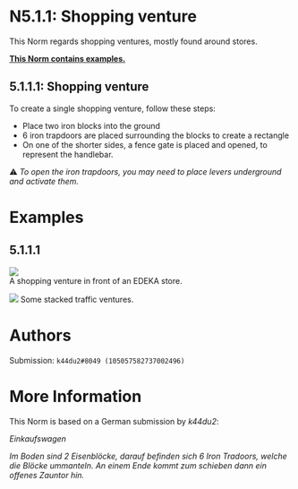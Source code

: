 # N5.1.1: Shopping venture

This Norm regards shopping ventures, mostly found around stores.

**[This Norm contains examples.](https://github.com/pxnt/BTEN/wiki/N5_EN#examples)**

## 5.1.1.1: Shopping venture

To create a single shopping venture, follow these steps:
* Place two iron blocks into the ground
* 6 iron trapdoors are placed surrounding the blocks to create a rectangle
* On one of the shorter sides, a fence gate is placed and opened, to represent the handlebar.

⚠️ *To open the iron trapdoors, you may need to place levers underground and activate them.*

# Examples

## 5.1.1.1

![](https://puu.sh/FAYlh/033164e19e.png)    
A shopping venture in front of an EDEKA store.

![](https://cdn.discordapp.com/attachments/702537093527765083/702979548697985044/2020-04-23_22_29_06-Minecraft_1.12.2.png)
Some stacked traffic ventures.

# Authors

Submission: `k44du2#8049 (105057582737002496)`

# More Information

This Norm is based on a German submission by _k44du2_:

_Einkaufswagen_

_Im Boden sind 2 Eisenblöcke, darauf befinden sich 6 Iron Tradoors, welche die Blöcke ummanteln. An einem Ende kommt zum schieben dann ein offenes Zauntor hin._